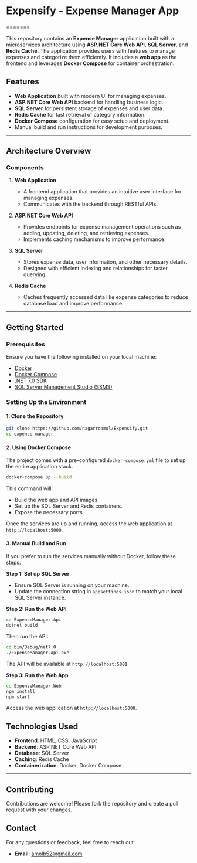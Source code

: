 # Expensify - Expense Manager App
=======

This repository contains an **Expense Manager** application built with a microservices architecture using **ASP.NET Core Web API**, **SQL Server**, and **Redis Cache**. The application provides users with features to manage expenses and categorize them efficiently. It includes a **web app** as the frontend and leverages **Docker Compose** for container orchestration.

## Features
- **Web Application** built with modern UI for managing expenses.
- **ASP.NET Core Web API** backend for handling business logic.
- **SQL Server** for persistent storage of expenses and user data.
- **Redis Cache** for fast retrieval of category information.
- **Docker Compose** configuration for easy setup and deployment.
- Manual build and run instructions for development purposes.
---

## Architecture Overview

### Components
1. **Web Application**
   - A frontend application that provides an intuitive user interface for managing expenses.
   - Communicates with the backend through RESTful APIs.

2. **ASP.NET Core Web API**
   - Provides endpoints for expense management operations such as adding, updating, deleting, and retrieving expenses.
   - Implements caching mechanisms to improve performance.

3. **SQL Server**
   - Stores expense data, user information, and other necessary details.
   - Designed with efficient indexing and relationships for faster querying.

4. **Redis Cache**
   - Caches frequently accessed data like expense categories to reduce database load and improve performance.

---

## Getting Started

### Prerequisites
Ensure you have the following installed on your local machine:
- [Docker](https://www.docker.com/get-started)
- [Docker Compose](https://docs.docker.com/compose/install/)
- [.NET 7.0 SDK](https://dotnet.microsoft.com/en-us/download/dotnet/7.0)
- [SQL Server Management Studio (SSMS)](https://learn.microsoft.com/en-us/sql/ssms/download-sql-server-management-studio-ssms)

### Setting Up the Environment

#### 1. Clone the Repository
```bash
git clone https://github.com/nagarroamol/Expensify.git
cd expense-manager
```

#### 2. Using Docker Compose
The project comes with a pre-configured `docker-compose.yml` file to set up the entire application stack.

```bash
docker-compose up --build
```
This command will:
- Build the web app and API images.
- Set up the SQL Server and Redis containers.
- Expose the necessary ports.

Once the services are up and running, access the web application at `http://localhost:5000`.

#### 3. Manual Build and Run
If you prefer to run the services manually without Docker, follow these steps:

**Step 1: Set up SQL Server**
- Ensure SQL Server is running on your machine.
- Update the connection string in `appsettings.json` to match your local SQL Server instance.

**Step 2: Run the Web API**
```bash
cd ExpenseManager.Api
dotnet build
```
Then run the API:
```bash
cd bin/Debug/net7.0
./ExpenseManager.Api.exe
```
The API will be available at `http://localhost:5001`.

**Step 3: Run the Web App**
```bash
cd ExpenseManager.Web
npm install
npm start
```
Access the web application at `http://localhost:5000`.

## Technologies Used
- **Frontend**: HTML, CSS, JavaScript
- **Backend**: ASP.NET Core Web API
- **Database**: SQL Server
- **Caching**: Redis Cache
- **Containerization**: Docker, Docker Compose

---

## Contributing
Contributions are welcome! Please fork the repository and create a pull request with your changes.

## Contact
For any questions or feedback, feel free to reach out:
- **Email**: amolb52@gmail.com


